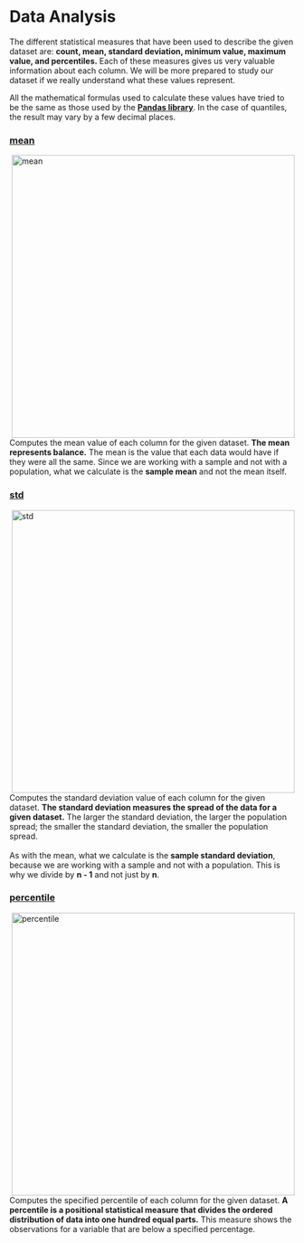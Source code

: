 # Data Analysis
The different statistical measures that have been used to describe the given dataset are: **count, mean, standard deviation, minimum value, maximum value, and percentiles.** Each of these measures gives us very valuable information about each column. We will be more prepared to study our dataset if we really understand what these values represent.<br>

All the mathematical formulas used to calculate these values have tried to be the same as those used by the **[Pandas library](https://pandas.pydata.org)**. In the case of quantiles, the result may vary by a few decimal places.

### [mean](https://pandas.pydata.org/docs/reference/api/pandas.DataFrame.mean.html)

<img align="right" width="500" alt="mean" src="https://user-images.githubusercontent.com/74931024/173940847-c0fefb99-6ee7-48d4-b1d9-fcf1544ab951.png">

Computes the mean value of each column for the given dataset. **The mean represents balance.** The mean is the value that each data would have if they were all the same. Since we are working with a sample and not with a population, what we calculate is the **sample mean** and not the mean itself.

### [std](https://pandas.pydata.org/docs/reference/api/pandas.DataFrame.std.html)

<img align="right" width="500" alt="std" src="https://user-images.githubusercontent.com/74931024/173941053-93a90dd4-1c09-48a7-9405-e914940b2d62.png">

Computes the standard deviation value of each column for the given dataset. **The standard deviation measures the spread of the data for a given dataset.** The larger the standard deviation, the larger the population spread; the smaller the standard deviation, the smaller the population spread.<br><br>
As with the mean, what we calculate is the **sample standard deviation**, because we are working with a sample and not with a population. This is why we divide by **n - 1** and not just by **n**.

### [percentile](https://pandas.pydata.org/docs/reference/api/pandas.DataFrame.quantile.html)

<img align="right" width="500" alt="percentile" src="https://user-images.githubusercontent.com/74931024/173941137-61091559-3f88-429d-92a2-c3556a00a01b.png">

Computes the specified percentile of each column for the given dataset. **A percentile is a positional statistical measure that divides the ordered distribution of data into one hundred equal parts.** This measure shows the observations for a variable that are below a specified percentage.
